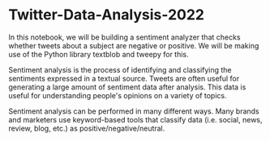 # Twitter-Data-Analysis-2022
In this notebook, we will be building a sentiment analyzer that checks whether tweets about a subject are negative or positive. We will be making use of the Python library textblob and tweepy for this. 

Sentiment analysis is the process of identifying and classifying the sentiments expressed in a textual source. Tweets are often useful for generating a large amount of sentiment data after analysis. This data is useful for understanding people's opinions on a variety of topics.

Sentiment analysis can be performed in many different ways. Many brands and marketers use keyword-based tools that classify data (i.e. social, news, review, blog, etc.) as positive/negative/neutral.
